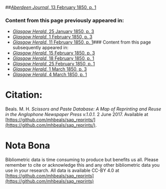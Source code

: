 ##[*Aberdeen Journal*, 13 February 1850, p. 1](https://mhbeals.github.io/sap_html/Aberdeen-Journal/Aberdeen-Journal-13-February-1850-p-1)

### Content from this page previously appeared in:
+ [*Glasgow Herald*, 25 January 1850, p. 3](https://mhbeals.github.io/sap_html/Glasgow-Herald/Glasgow-Herald-25-January-1850-p-3)
+ [*Glasgow Herald*, 1 February 1850, p. 3](https://mhbeals.github.io/sap_html/Glasgow-Herald/Glasgow-Herald-1-February-1850-p-3)
+ [*Glasgow Herald*, 11 February 1850, p. 1](https://mhbeals.github.io/sap_html/Glasgow-Herald/Glasgow-Herald-11-February-1850-p-1)### Content from this page subsequently appeared in:
+ [*Glasgow Herald*, 15 February 1850, p. 3](https://mhbeals.github.io/sap_html/Glasgow-Herald/Glasgow-Herald-15-February-1850-p-3)
+ [*Glasgow Herald*, 18 February 1850, p. 1](https://mhbeals.github.io/sap_html/Glasgow-Herald/Glasgow-Herald-18-February-1850-p-1)
+ [*Glasgow Herald*, 25 February 1850, p. 1](https://mhbeals.github.io/sap_html/Glasgow-Herald/Glasgow-Herald-25-February-1850-p-1)
+ [*Glasgow Herald*, 1 March 1850, p. 3](https://mhbeals.github.io/sap_html/Glasgow-Herald/Glasgow-Herald-1-March-1850-p-3)
+ [*Glasgow Herald*, 4 March 1850, p. 1](https://mhbeals.github.io/sap_html/Glasgow-Herald/Glasgow-Herald-4-March-1850-p-1)
                    
# Citation: 

Beals. M. H. *Scissors and Paste Database: A Map of Reprinting and Reuse in the Anglophone Newspaper Press v.1.0.1.* 2 June 2017. Available at [https://github.com/mhbeals/sap_reprints/](https://github.com/mhbeals/sap_reprints/). 
                    
# Nota Bona

Bibliometric data is time consuming to produce but benefits us all. Please remember to cite or acknowledge this and any other bibliometric data you use in your research. All data is available CC-BY 4.0 at [https://github.com/mhbeals/sap_reprints](https://github.com/mhbeals/sap_reprints)